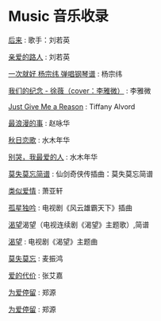 # Music 音乐收录

[后来](https://music.163.com/#/song?id=254574&market=baiduqk) : 歌手：刘若英 

[亲爱的路人](https://www.xiami.com/song/mQFy7E7ee91) : 刘若英 

[一次就好 杨宗纬 弹唱钢琴谱](https://www.ximalaya.com/yinyue/4621662/17724710) : 杨宗纬 

[我们的纪念 - 徐薇（cover：李雅微）](https://www.ximalaya.com/yinyue/243032/73636518) : 李雅微 

[Just Give Me a Reason](https://music.163.com/#/song?id=27630732&userid=1879804271) : Tiffany Alvord

[最浪漫的事](http://music.163.com/song?id=329994&userid=1879804271) : 赵咏华

[秋日恋歌](http://music.163.com/song?id=376204&userid=1879804271) : 水木年华

[别哭，我最爱的人](http://music.163.com/song?id=376173&userid=1879804271) : 水木年华

[莫失莫忘简谱](http://www.cnscore.com/Jianpu/XianJianQiXiaZhuanChaQuMoShiMoWang_Jianpu.html) : 仙剑奇侠传插曲：莫失莫忘简谱 

[类似爱情](http://www.jdlg.net/jingdianlaoge500shou/A820.html) : 萧亚轩 

[孤星独吟](https://music.163.com/#/song?id=28665884) : 电视剧《风云雄霸天下》插曲 

[渴望](http://www.jianpu.cn/pu/24/242721.htm)渴望（电视连续剧《渴望》主题歌）,简谱

[渴望](https://music.163.com/#/song?id=276362) : 电视剧《渴望》主题曲 

[莫失莫忘](https://music.163.com/#/song?id=29999506&autoplay=true&market=baiduhd) : 麦振鸿

[爱的代价](https://music.163.com/#/song?id=327345) : 张艾嘉 

[为爱停留](http://www.yymp3.com/Play/5076/62906.htm) : 郑源

[为爱停留](https://i.xiami.com/song/1771010704) : 郑源
